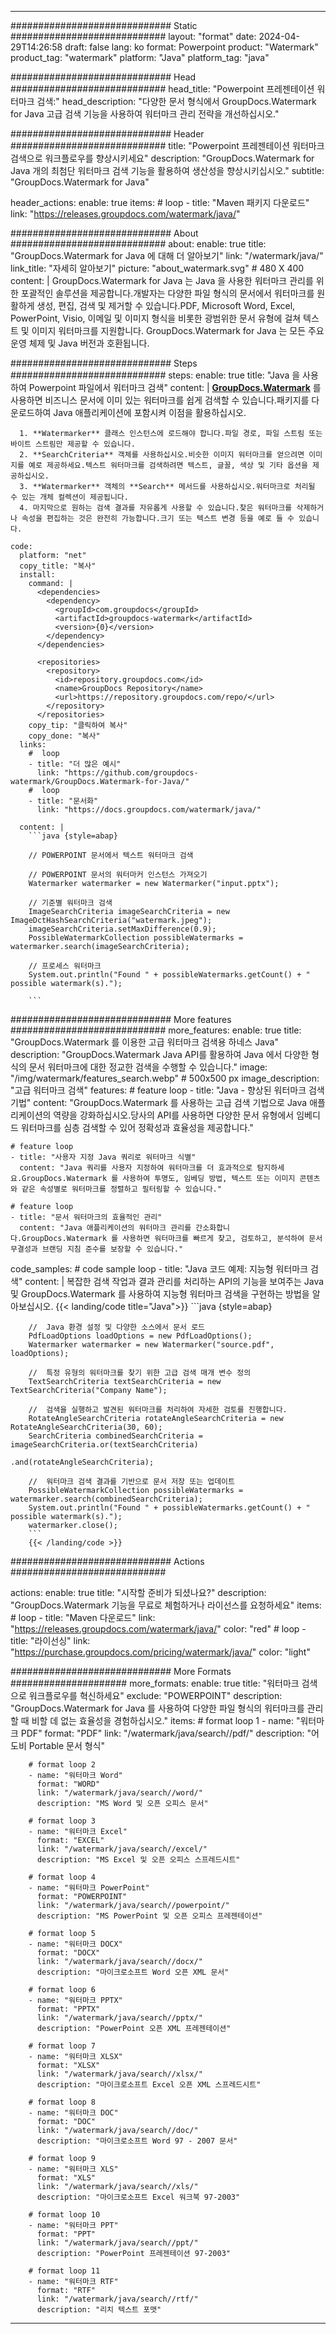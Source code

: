 
---
############################# Static ############################
layout: "format"
date:  2024-04-29T14:26:58
draft: false
lang: ko
format: Powerpoint
product: "Watermark"
product_tag: "watermark"
platform: "Java"
platform_tag: "java"

############################# Head ############################
head_title: "Powerpoint 프레젠테이션 워터마크 검색:"
head_description: "다양한 문서 형식에서 GroupDocs.Watermark for Java 고급 검색 기능을 사용하여 워터마크 관리 전략을 개선하십시오."

############################# Header ############################
title: "Powerpoint 프레젠테이션 워터마크 검색으로 워크플로우를 향상시키세요" 
description: "GroupDocs.Watermark for Java 개의 최첨단 워터마크 검색 기능을 활용하여 생산성을 향상시키십시오."
subtitle: "GroupDocs.Watermark for Java" 

header_actions:
  enable: true
  items:
    #  loop
    - title: "Maven 패키지 다운로드"
      link: "https://releases.groupdocs.com/watermark/java/"
      
############################# About ############################
about:
    enable: true
    title: "GroupDocs.Watermark for Java 에 대해 더 알아보기"
    link: "/watermark/java/"
    link_title: "자세히 알아보기"
    picture: "about_watermark.svg" # 480 X 400
    content: |
       GroupDocs.Watermark for Java 는 Java 을 사용한 워터마크 관리를 위한 포괄적인 솔루션을 제공합니다.개발자는 다양한 파일 형식의 문서에서 워터마크를 원활하게 생성, 편집, 검색 및 제거할 수 있습니다.PDF, Microsoft Word, Excel, PowerPoint, Visio, 이메일 및 이미지 형식을 비롯한 광범위한 문서 유형에 걸쳐 텍스트 및 이미지 워터마크를 지원합니다. GroupDocs.Watermark for Java 는 모든 주요 운영 체제 및 Java 버전과 호환됩니다.

############################# Steps ############################
steps:
    enable: true
    title: "Java 을 사용하여 Powerpoint 파일에서 워터마크 검색"
    content: |
      **[GroupDocs.Watermark](https://products.groupdocs.com/watermark/java/)** 를 사용하면 비즈니스 문서에 이미 있는 워터마크를 쉽게 검색할 수 있습니다.패키지를 다운로드하여 Java 애플리케이션에 포함시켜 이점을 활용하십시오.
      
      1. **Watermarker** 클래스 인스턴스에 로드해야 합니다.파일 경로, 파일 스트림 또는 바이트 스트림만 제공할 수 있습니다.
      2. **SearchCriteria** 객체를 사용하십시오.비슷한 이미지 워터마크를 얻으려면 이미지를 예로 제공하세요.텍스트 워터마크를 검색하려면 텍스트, 글꼴, 색상 및 기타 옵션을 제공하십시오.
      3. **Watermarker** 객체의 **Search** 메서드를 사용하십시오.워터마크로 처리될 수 있는 개체 컬렉션이 제공됩니다.
      4. 마지막으로 원하는 검색 결과를 자유롭게 사용할 수 있습니다.찾은 워터마크를 삭제하거나 속성을 편집하는 것은 완전히 가능합니다.크기 또는 텍스트 변경 등을 예로 들 수 있습니다.
   
    code:
      platform: "net"
      copy_title: "복사"
      install:
        command: |
          <dependencies>
            <dependency>
              <groupId>com.groupdocs</groupId>
              <artifactId>groupdocs-watermark</artifactId>
              <version>{0}</version>
            </dependency>
          </dependencies>

          <repositories>
            <repository>
              <id>repository.groupdocs.com</id>
              <name>GroupDocs Repository</name>
              <url>https://repository.groupdocs.com/repo/</url>
            </repository>
          </repositories>
        copy_tip: "클릭하여 복사"
        copy_done: "복사"
      links:
        #  loop
        - title: "더 많은 예시"
          link: "https://github.com/groupdocs-watermark/GroupDocs.Watermark-for-Java/"
        #  loop
        - title: "문서화"
          link: "https://docs.groupdocs.com/watermark/java/"
          
      content: |
        ```java {style=abap}

        // POWERPOINT 문서에서 텍스트 워터마크 검색

        // POWERPOINT 문서의 워터마커 인스턴스 가져오기
        Watermarker watermarker = new Watermarker("input.pptx");

        // 기준별 워터마크 검색
        ImageSearchCriteria imageSearchCriteria = new ImageDctHashSearchCriteria("watermark.jpeg");
        imageSearchCriteria.setMaxDifference(0.9);
        PossibleWatermarkCollection possibleWatermarks = watermarker.search(imageSearchCriteria);

        // 프로세스 워터마크
        System.out.println("Found " + possibleWatermarks.getCount() + " possible watermark(s).");
        
        ```   
        
############################# More features ############################
more_features:
  enable: true
  title: "GroupDocs.Watermark 를 이용한 고급 워터마크 검색용 하네스 Java"
  description: "GroupDocs.Watermark Java API를 활용하여 Java 에서 다양한 형식의 문서 워터마크에 대한 정교한 검색을 수행할 수 있습니다."
  image: "/img/watermark/features_search.webp" # 500x500 px
  image_description: "고급 워터마크 검색"
  features:
    # feature loop
    - title: "Java - 향상된 워터마크 검색 기법"
      content: "GroupDocs.Watermark 를 사용하는 고급 검색 기법으로 Java 애플리케이션의 역량을 강화하십시오.당사의 API를 사용하면 다양한 문서 유형에서 임베디드 워터마크를 심층 검색할 수 있어 정확성과 효율성을 제공합니다."

    # feature loop
    - title: "사용자 지정 Java 쿼리로 워터마크 식별"
      content: "Java 쿼리를 사용자 지정하여 워터마크를 더 효과적으로 탐지하세요.GroupDocs.Watermark 를 사용하여 투명도, 임베딩 방법, 텍스트 또는 이미지 콘텐츠와 같은 속성별로 워터마크를 정렬하고 필터링할 수 있습니다."

    # feature loop
    - title: "문서 워터마크의 효율적인 관리"
      content: "Java 애플리케이션의 워터마크 관리를 간소화합니다.GroupDocs.Watermark 를 사용하면 워터마크를 빠르게 찾고, 검토하고, 분석하여 문서 무결성과 브랜딩 지침 준수를 보장할 수 있습니다."
      
  code_samples:
    # code sample loop
    - title: "Java 코드 예제: 지능형 워터마크 검색"
      content: |
        복잡한 검색 작업과 결과 관리를 처리하는 API의 기능을 보여주는 Java 및 GroupDocs.Watermark 를 사용하여 지능형 워터마크 검색을 구현하는 방법을 알아보십시오.
        {{< landing/code title="Java">}}
        ```java {style=abap}
        
        //  Java 환경 설정 및 다양한 소스에서 문서 로드
        PdfLoadOptions loadOptions = new PdfLoadOptions();
        Watermarker watermarker = new Watermarker("source.pdf", loadOptions);

        //  특정 유형의 워터마크를 찾기 위한 고급 검색 매개 변수 정의
        TextSearchCriteria textSearchCriteria = new TextSearchCriteria("Company Name");

        //  검색을 실행하고 발견된 워터마크를 처리하여 자세한 검토를 진행합니다.
        RotateAngleSearchCriteria rotateAngleSearchCriteria = new RotateAngleSearchCriteria(30, 60);
        SearchCriteria combinedSearchCriteria = imageSearchCriteria.or(textSearchCriteria)
                                                                   .and(rotateAngleSearchCriteria);

        //  워터마크 검색 결과를 기반으로 문서 저장 또는 업데이트
        PossibleWatermarkCollection possibleWatermarks = watermarker.search(combinedSearchCriteria);
        System.out.println("Found " + possibleWatermarks.getCount() + " possible watermark(s).");
        watermarker.close();
        ```
        {{< /landing/code >}}


############################# Actions ############################

actions:
  enable: true
  title: "시작할 준비가 되셨나요?"
  description: "GroupDocs.Watermark 기능을 무료로 체험하거나 라이선스를 요청하세요"
  items:
    #  loop
    - title: "Maven 다운로드"
      link: "https://releases.groupdocs.com/watermark/java/"
      color: "red"
        #  loop
    - title: "라이선싱"
      link: "https://purchase.groupdocs.com/pricing/watermark/java/"
      color: "light"


############################# More Formats #####################
more_formats:
    enable: true
    title: "워터마크 검색으로 워크플로우를 혁신하세요"
    exclude: "POWERPOINT"
    description: "GroupDocs.Watermark for Java 를 사용하여 다양한 파일 형식의 워터마크를 관리할 때 비할 데 없는 효율성을 경험하십시오."
    items: 
        # format loop 1
        - name: "워터마크 PDF"
          format: "PDF"
          link: "/watermark/java/search//pdf/"
          description: "어도비 Portable 문서 형식"

        # format loop 2
        - name: "워터마크 Word"
          format: "WORD"
          link: "/watermark/java/search//word/"
          description: "MS Word 및 오픈 오피스 문서"
          
        # format loop 3
        - name: "워터마크 Excel"
          format: "EXCEL"
          link: "/watermark/java/search//excel/"
          description: "MS Excel 및 오픈 오피스 스프레드시트"

        # format loop 4
        - name: "워터마크 PowerPoint"
          format: "POWERPOINT"
          link: "/watermark/java/search//powerpoint/"
          description: "MS PowerPoint 및 오픈 오피스 프레젠테이션"

        # format loop 5
        - name: "워터마크 DOCX"
          format: "DOCX"
          link: "/watermark/java/search//docx/"
          description: "마이크로소프트 Word 오픈 XML 문서"
          
        # format loop 6
        - name: "워터마크 PPTX"
          format: "PPTX"
          link: "/watermark/java/search//pptx/"
          description: "PowerPoint 오픈 XML 프레젠테이션"
          
        # format loop 7
        - name: "워터마크 XLSX"
          format: "XLSX"
          link: "/watermark/java/search//xlsx/"
          description: "마이크로소프트 Excel 오픈 XML 스프레드시트"

        # format loop 8
        - name: "워터마크 DOC"
          format: "DOC"
          link: "/watermark/java/search//doc/"
          description: "마이크로소프트 Word 97 - 2007 문서"

        # format loop 9
        - name: "워터마크 XLS"
          format: "XLS"
          link: "/watermark/java/search//xls/"
          description: "마이크로소프트 Excel 워크북 97-2003"

        # format loop 10
        - name: "워터마크 PPT"
          format: "PPT"
          link: "/watermark/java/search//ppt/"
          description: "PowerPoint 프레젠테이션 97-2003"

        # format loop 11
        - name: "워터마크 RTF"
          format: "RTF"
          link: "/watermark/java/search//rtf/"
          description: "리치 텍스트 포맷"

---